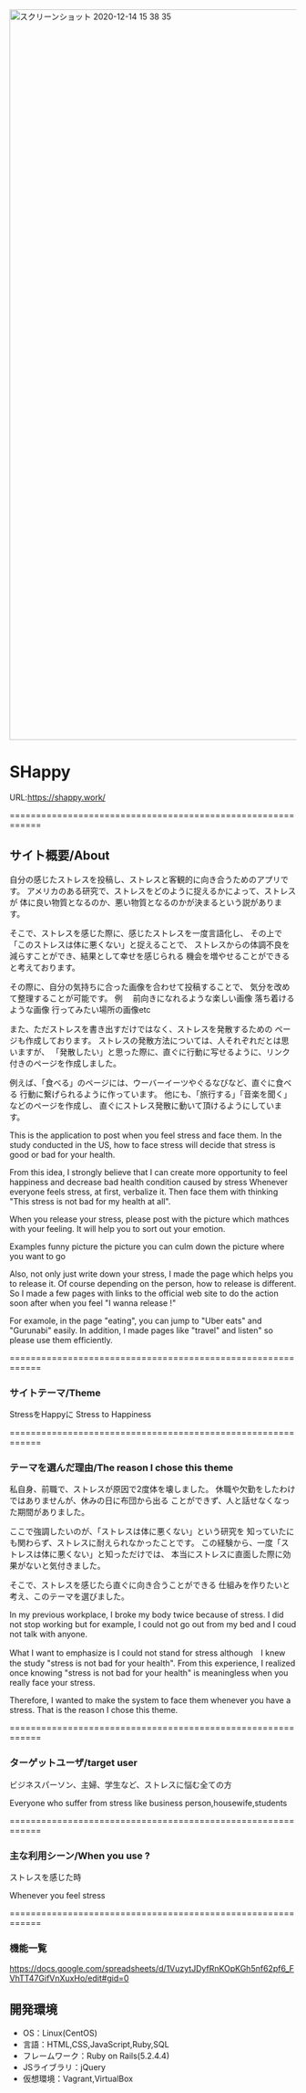 <img width="1280" alt="スクリーンショット 2020-12-14 15 38 35" src="https://user-images.githubusercontent.com/69827689/102048626-d64b4780-3e22-11eb-8fde-483b9df5c1ea.png">

# SHappy

URL:https://shappy.work/

============================================================
## サイト概要/About

自分の感じたストレスを投稿し、ストレスと客観的に向き合うためのアプリです。
アメリカのある研究で、ストレスをどのように捉えるかによって、ストレスが
体に良い物質となるのか、悪い物質となるのかが決まるという説があります。

そこで、ストレスを感じた際に、感じたストレスを一度言語化し、
その上で「このストレスは体に悪くない」と捉えることで、
ストレスからの体調不良を減らすことができ、結果として幸せを感じられる
機会を増やせることができると考えております。

その際に、自分の気持ちに合った画像を合わせて投稿することで、
気分を改めて整理することが可能です。
例　
前向きになれるような楽しい画像
落ち着けるような画像
行ってみたい場所の画像etc

また、ただストレスを書き出すだけではなく、ストレスを発散するための
ページも作成しております。
ストレスの発散方法については、人それぞれだとは思いますが、
「発散したい」と思った際に、直ぐに行動に写せるように、リンク付きのページを作成しました。

例えば、「食べる」のページには、ウーバーイーツやぐるなびなど、直ぐに食べる
行動に繋げられるように作っています。
他にも、「旅行する」「音楽を聞く」などのページを作成し、
直ぐにストレス発散に動いて頂けるようにしています。

This is the application to post when you feel stress and face them.
In the study conducted in the US, how to face stress will decide 
that stress is good or bad for your health.

From this idea, I strongly believe that I can create more opportunity 
to feel happiness and decrease bad health condition caused by stress
Whenever everyone feels stress, at first, verbalize it.
Then face them with thinking "This stress is not bad for my health at all".

When you release your stress, please post with the picture 
which mathces with your feeling.
It will help you to sort out your emotion.

Examples 
funny picture 
the picture you can culm down 
the picture where you want to go

Also, not only just write down your stress, I made the page 
which helps you to release it.
Of course depending on the person, how to release is different.
So I made a few pages with links to the official web site to
do the action soon after when you feel "I wanna release !"

For examole, in the page "eating", you can jump to 
"Uber eats" and "Gurunabi" easily.
In addition, I made pages like "travel" and listen"
so please use them efficiently.

============================================================

### サイトテーマ/Theme 

StressをHappyに
Stress to Happiness 

============================================================

### テーマを選んだ理由/The reason I chose this theme 

私自身、前職で、ストレスが原因で2度体を壊しました。
休職や欠勤をしたわけではありませんが、休みの日に布団から出る
ことができず、人と話せなくなった期間がありました。

ここで強調したいのが、「ストレスは体に悪くない」という研究を
知っていたにも関わらず、ストレスに耐えられなかったことです。
この経験から、一度「ストレスは体に悪くない」と知っただけでは、
本当にストレスに直面した際に効果がないと気付きました。

そこで、ストレスを感じたら直ぐに向き合うことができる
仕組みを作りたいと考え、このテーマを選びました。

In my previous workplace, I broke my body twice because of stress.
I did not stop working but for example, I could not go out from my
bed and I coud not talk with anyone.

What I want to emphasize is I could not stand for stress
although　I knew the study "stress is not bad for your health".
From this experience, I realized once knowing 
"stress is not bad for your health"
is meaningless when you really face your stress.

Therefore, I wanted to make the system to face them 
whenever you have a stress.
That is the reason I chose this theme.

============================================================

### ターゲットユーザ/target user

ビジネスパーソン、主婦、学生など、ストレスに悩む全ての方

Everyone who suffer from stress like business person,housewife,students

============================================================

### 主な利用シーン/When you use ?

ストレスを感じた時

Whenever you feel stress 

============================================================

### 機能一覧
https://docs.google.com/spreadsheets/d/1VuzytJDyfRnKOpKGh5nf62pf6_FVhTT47GifVnXuxHo/edit#gid=0

## 開発環境
- OS：Linux(CentOS)
- 言語：HTML,CSS,JavaScript,Ruby,SQL
- フレームワーク：Ruby on Rails(5.2.4.4)
- JSライブラリ：jQuery
- 仮想環境：Vagrant,VirtualBox
